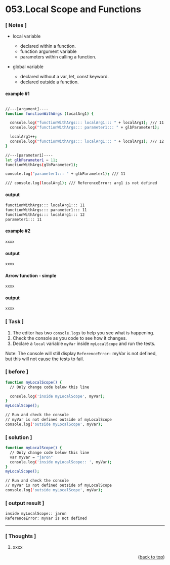 <a name="topage"></a>

# 053.Local Scope and Functions

### [ Notes ]
  * local variable
     * declared within a function.
     * function argument variable
     * parameters within calling a function.

  *  global variable
     * declared without a var, let, const keyword.
     * declared outside a function.

  
#### example #1

```sh

//---[argument]----
function functionWithArgs (localArg1) {

  console.log("functionWithArgs::: localArg1::: " + localArg1); /// 11
  console.log("functionWithArgs::: parameter1::: " + glbParameter1);

  localArg1++;
  console.log("functionWithArgs::: localArg1::: " + localArg1); /// 12  
}

//---[parameter1]----
let glbParameter1 = 11;
functionWithArgs(glbParameter1);

console.log("parameter1::: " + glbParameter1); /// 11

/// console.log(localArg1); /// ReferenceError: arg1 is not defined
```

#### output
```sh
functionWithArgs::: localArg1::: 11
functionWithArgs::: parameter1::: 11
functionWithArgs::: localArg1::: 12
parameter1::: 11
```

#### example #2

```sh
xxxx
```

#### output
```sh
xxxx
```

#### Arrow function - simple

```sh
xxxx
```

#### output
```sh
xxxx
```

### [ Task ]
  1. The editor has two `console.logs` to help you see what is happening.
  2. Check the console as you code to see how it changes.
  3. Declare a `local` variable `myVar` inside `myLocalScope` and run the tests.

Note: The console will still display `ReferenceError:` myVar is not defined, but this will not cause the tests to fail.


### [ before ]

```sh
function myLocalScope() {
  // Only change code below this line

  console.log('inside myLocalScope', myVar);
}
myLocalScope();

// Run and check the console
// myVar is not defined outside of myLocalScope
console.log('outside myLocalScope', myVar);
```

### [ solution ]

```sh
function myLocalScope() {
  // Only change code below this line
  var myVar = "jaron"
  console.log('inside myLocalScope:: ', myVar);
}
myLocalScope();

// Run and check the console
// myVar is not defined outside of myLocalScope
console.log('outside myLocalScope', myVar);
```

### [ output result ]

```sh
inside myLocalScope:: jaron
ReferenceError: myVar is not defined
```

-----

### [ Thoughts ]

  1. xxxx
  

<p align="right">(<a href="#topage">back to top</a>)</p>
<br/>
<br/>
